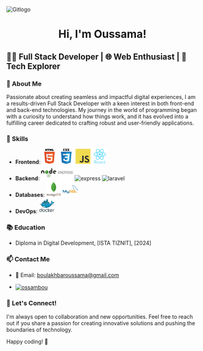 ![Gitlogo](https://github.com/Oussama1975/Oussama1975/assets/148590763/dadbb2a7-007e-4ad3-bae3-8c2eec5e9c93)
<h1 align="center" >Hi, I'm Oussama!</h1>

## 👨‍💻 Full Stack Developer | 🌐 Web Enthusiast | 🚀 Tech Explorer

### 📌 About Me
Passionate about creating seamless and impactful digital experiences, I am a results-driven Full Stack Developer with a keen interest in both front-end and back-end technologies. My journey in the world of programming began with a curiosity to understand how things work, and it has evolved into a fulfilling career dedicated to crafting robust and user-friendly applications.

### 🚀 Skills
- **Frontend**: <img src="https://raw.githubusercontent.com/devicons/devicon/master/icons/html5/html5-original-wordmark.svg" alt="html5" width="40" height="40"/> <img src="https://raw.githubusercontent.com/devicons/devicon/master/icons/css3/css3-original-wordmark.svg" alt="css3" width="40" height="40"/> <img src="https://raw.githubusercontent.com/devicons/devicon/master/icons/javascript/javascript-original.svg" alt="javascript" width="40" height="40"/> <img src="https://raw.githubusercontent.com/devicons/devicon/master/icons/react/react-original-wordmark.svg" alt="react" width="40" height="40"/>
- **Backend**: <img src="https://raw.githubusercontent.com/devicons/devicon/master/icons/nodejs/nodejs-original-wordmark.svg" alt="nodejs" width="40" height="40"/> <img src="https://raw.githubusercontent.com/devicons/devicon/master/icons/express/express-original-wordmark.svg" alt="express" width="40" height="40"/> <img src="https://cdn.jsdelivr.net/gh/devicons/devicon@latest/icons/express/express-original-wordmark.svg" alt="express" width="40" height="40" /> <img src="https://cdn.jsdelivr.net/gh/devicons/devicon@latest/icons/laravel/laravel-original.svg" alt="laravel" width="40" height="40" />
- **Databases**: <img src="https://raw.githubusercontent.com/devicons/devicon/master/icons/mongodb/mongodb-original-wordmark.svg" alt="mongodb" width="40" height="40"/> <img src="https://raw.githubusercontent.com/devicons/devicon/master/icons/mysql/mysql-original-wordmark.svg" alt="mysql" width="40" height="40"/>
- **DevOps**: <img src="https://raw.githubusercontent.com/devicons/devicon/master/icons/docker/docker-original-wordmark.svg" alt="docker" width="40" height="40"/>

### 📚 Education
- Diploma in Digital Development, [ISTA TIZNIT], [2024]

### 📫 Contact Me
- 📧 Email: boulakhbaroussama@gmail.com
<!-- - ✖️ Twitter: [Oussama 1975](https://twitter.com/OssamBou)-->
- <a href="https://twitter.com/ossambou" target="blank"><img align="center" src="https://raw.githubusercontent.com/rahuldkjain/github-profile-readme-generator/master/src/images/icons/Social/twitter.svg" alt="ossambou" height="30" width="40" /></a>



### 🤝 Let's Connect!
I'm always open to collaboration and new opportunities. Feel free to reach out if you share a passion for creating innovative solutions and pushing the boundaries of technology.

Happy coding! 🚀
